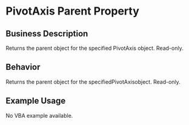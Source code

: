 # PivotAxis Parent Property

## Business Description
Returns the parent object for the specified PivotAxis object. Read-only.

## Behavior
Returns the parent object for the specifiedPivotAxisobject. Read-only.

## Example Usage
No VBA example available.